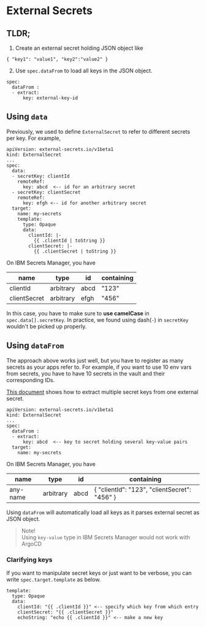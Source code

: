 # External Secrets

## TLDR;
1. Create an external secret holding JSON object like
```
{ "key1": "value1", "key2":"value2" }
```
2. Use `spec.dataFrom` to load all keys in the JSON object.
```
spec: 
  dataFrom :
  - extract: 
      key: external-key-id
```

## Using `data`
Previously, we used to define `ExternalSecret` to refer to different secrets per key.
For example,
```
apiVersion: external-secrets.io/v1beta1
kind: ExternalSecret
...
spec: 
  data:
  - secretKey: clientId
    remoteRef: 
      key: abcd  <-- id for an arbitrary secret
  - secretKey: clientSecret
    remoteRef:
      key: efgh <-- id for another arbitrary secret
  target:
    name: my-secrets
    template:
      type: Opaque
      data:
        clientId: |-
          {{ .clientId | toString }}
        clientSecret: |-
          {{ .clientSecret | toString }}
```
On IBM Secrets Manager, you have

| name         | type      | id   | containing |
|--------------|-----------|------|------------|
| clientId     | arbitrary | abcd | "123"      |
| clientSecret | arbitrary | efgh | "456"      |
 
In this case, you have to make sure to **use camelCase** in `spec.data[].secretKey`.
In practice, we found using dash(`-`) in `secretKey` wouldn't be picked up properly.

## Using `dataFrom`

The approach above works just well, but you have to register as many secrets as your apps refer to.
For example, if you want to use 10 env vars from secrets, you have to have 10 secrets in the vault and their corresponding IDs.

[This document](https://external-secrets.io/v0.6.1/guides/all-keys-one-secret/) shows how to extract
multiple secret keys from one external secret. 

```
apiVersion: external-secrets.io/v1beta1
kind: ExternalSecret
...
spec: 
  dataFrom :
  - extract: 
      key: abcd  <-- key to secret holding several key-value pairs
  target:
    name: my-secrets
```
On IBM Secrets Manager, you have

| name     | type      | id   | containing                                   |
|----------|-----------|------|----------------------------------------------|
| any-name | arbitrary | abcd | { "clientId": "123", "clientSecret": "456" } |

Using `dataFrom` will automatically load all keys as it parses external secret as JSON object.

> Note!  
> Using `key-value` type in IBM Secrets Manager would not work with ArgoCD

### Clarifying keys
If you want to manipulate secret keys or just want to be verbose,
you can write `spec.target.template` as below.

```
template:
  type: Opaque
  data:
    clientId: "{{ .clientId }}" <-- specify which key from which entry
    clientSecret: "{{ .clientSecret }}"
    echoString: "echo {{ .clientId }}" <-- make a new key
```

